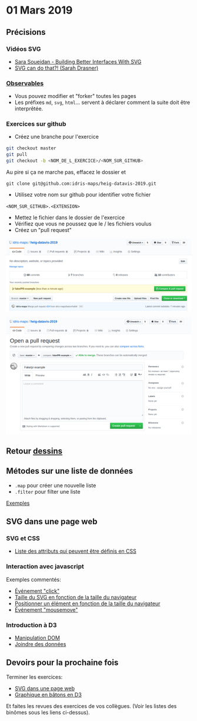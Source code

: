 # 01 Mars 2019

## Précisions

### Vidéos SVG

* [Sara Soueidan - Building Better Interfaces With SVG](https://www.youtube.com/watch?v=lMFfTRiipOQ)
* [SVG can do that?! (Sarah Drasner)](https://www.youtube.com/watch?v=ADXX4fmWHbo)

### [Observables](https://beta.observablehq.com/)

* Vous pouvez modifier et "forker" toutes les pages
* Les préfixes `md`, `svg`, `html`... servent à déclarer comment la suite doit être interprêtée.

### Exercices sur github

* Créez une branche pour l'exercice

```bash
git checkout master
git pull
git checkout -b <NOM_DE_L_EXERCICE>/<NOM_SUR_GITHUB>
```

Au pire si ça ne marche pas, effacez le dossier et

```
git clone git@github.com:idris-maps/heig-datavis-2019.git
```

* Utilisez votre nom sur github pour identifier votre fichier

`<NOM_SUR_GITHUB>.<EXTENSION>`

* Mettez le fichier dans le dossier de l'exercice
* Vérifiez que vous ne poussez que le / les fichiers voulus
* Créez un "pull request"

![Créer un PR 1](https://github.com/idris-maps/heig-datavis-2019/blob/master/20190301-manipulation-dom/img/create_pr_1.png)

![Créer un PR 2](https://github.com/idris-maps/heig-datavis-2019/blob/master/20190301-manipulation-dom/img/create_pr_2.png)

## Retour [dessins](https://github.com/idris-maps/heig-datavis-2019/tree/master/20190222-intro/dessins)

## Métodes sur une liste de données

* `.map` pour créer une nouvelle liste
* `.filter` pour filter une liste

[Exemples](https://observablehq.com/@idris-maps/methodes-sur-une-liste-array)

## SVG dans une page web

### SVG et CSS

* [Liste des attributs qui peuvent être définis en CSS](http://tutorials.jenkov.com/svg/svg-and-css.html)

### Interaction avec javascript

Exemples commentés:

* [Événement "click"](https://github.com/idris-maps/heig-datavis-2019/blob/master/20190301-manipulation-dom/exemples/exemple_1.html)
* [Taille du SVG en fonction de la taille du navigateur](https://github.com/idris-maps/heig-datavis-2019/blob/master/20190301-manipulation-dom/exemples/exemple_2.html)
* [Positionner un élément en fonction de la taille du navigateur](https://github.com/idris-maps/heig-datavis-2019/blob/master/20190301-manipulation-dom/exemples/exemple_3.html)
* [Événement "mousemove"](https://github.com/idris-maps/heig-datavis-2019/blob/master/20190301-manipulation-dom/exemples/exemple_4.html) 

### Introduction à D3

* [Manipulation DOM](https://beta.observablehq.com/@idris-maps/d3-manipulation-dom)
* [Joindre des données](https://beta.observablehq.com/@idris-maps/d3-joindre-des-donnees-a-des-elements)

## Devoirs pour la prochaine fois

Terminer les exercices:

* [SVG dans une page web](https://github.com/idris-maps/heig-datavis-2019/tree/master/20190301-manipulation-dom/exercice_svg_web)
* [Graphique en bâtons en D3](https://github.com/idris-maps/heig-datavis-2019/tree/master/20190301-manipulation-dom/exercice_d3)

Et faites les revues des exercices de vos collègues. (Voir les listes des binômes sous les liens ci-dessus).